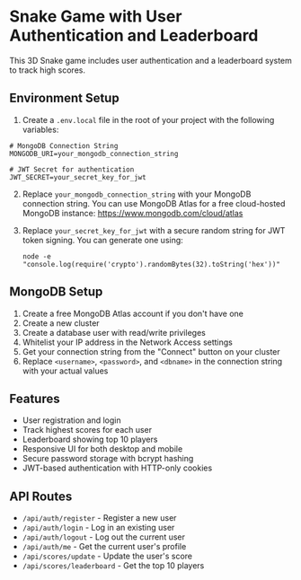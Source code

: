 # Snake Game with User Authentication and Leaderboard

This 3D Snake game includes user authentication and a leaderboard system to track high scores.

## Environment Setup

1. Create a `.env.local` file in the root of your project with the following variables:

```
# MongoDB Connection String
MONGODB_URI=your_mongodb_connection_string

# JWT Secret for authentication
JWT_SECRET=your_secret_key_for_jwt
```

2. Replace `your_mongodb_connection_string` with your MongoDB connection string. You can use MongoDB Atlas for a free cloud-hosted MongoDB instance: https://www.mongodb.com/cloud/atlas

3. Replace `your_secret_key_for_jwt` with a secure random string for JWT token signing. You can generate one using:
   ```
   node -e "console.log(require('crypto').randomBytes(32).toString('hex'))"
   ```

## MongoDB Setup

1. Create a free MongoDB Atlas account if you don't have one
2. Create a new cluster
3. Create a database user with read/write privileges
4. Whitelist your IP address in the Network Access settings
5. Get your connection string from the "Connect" button on your cluster
6. Replace `<username>`, `<password>`, and `<dbname>` in the connection string with your actual values

## Features

- User registration and login
- Track highest scores for each user
- Leaderboard showing top 10 players
- Responsive UI for both desktop and mobile
- Secure password storage with bcrypt hashing
- JWT-based authentication with HTTP-only cookies

## API Routes

- `/api/auth/register` - Register a new user
- `/api/auth/login` - Log in an existing user
- `/api/auth/logout` - Log out the current user
- `/api/auth/me` - Get the current user's profile
- `/api/scores/update` - Update the user's score
- `/api/scores/leaderboard` - Get the top 10 players
